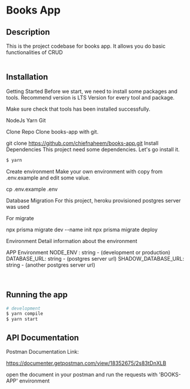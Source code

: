 
# **Books App**

## **Description**

This is the project codebase for books app. It allows you do basic functionalities of CRUD  
<br>

## **Installation**
Getting Started
Before we start, we need to install some packages and tools. Recommend version is LTS Version for every tool and package.

Make sure check that tools has been installed successfully.

NodeJs
Yarn
Git


Clone Repo
Clone books-app with git.

git clone https://github.com/chiefnaheem/books-app.git
Install Dependencies
This project need some dependencies. Let's go install it.


```bash
$ yarn
```

Create environment
Make your own environment with copy from .env.example and edit some value.

cp .env.example .env
 

Database Migration
For this project, heroku provisioned postgres server was used

For migrate

npx prisma migrate dev --name init
npx prisma migrate deploy 


Environment
Detail information about the environment

APP Environment
NODE_ENV : string - (development or production)
DATABASE_URL: string - (postgres server url)
SHADOW_DATABASE_URL: string - (another postgres server url)

<br>

## **Running the app**

```bash
# development
$ yarn compile
$ yarn start


```



## API Documentation

Postman Documentation Link:

https://documenter.getpostman.com/view/18352675/2s83tDnXLB

open the document in your postman and run the requests with 'BOOKS-APP' environment


<!-- ## Test

```bash
# unit tests
$ yarn test


<br>

## **Code quality and convention**

- no committing of code with unused variable
- no committing of console.log to the repository

<br>


```
# example

feat: add commit message linting capabilities
```

allowed commit types include the following:

    "feat", "fix", "docs", "style", "refactor", "test", "revert"



